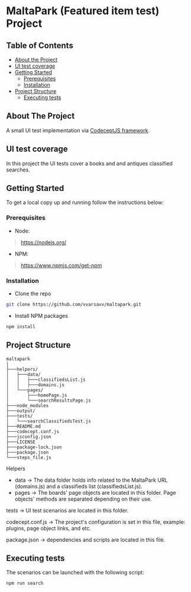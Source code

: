 # MaltaPark (Featured item test) Project 

<!-- TABLE OF CONTENTS -->
## Table of Contents

* [About the Project](#about-the-project)
 * [UI test coverage](#ui-test-coverage)
* [Getting Started](#getting-started)
  * [Prerequisites](#prerequisites)
  * [Installation](#installation)
* [Project Structure](#project-structure)
  * [Executing tests](#executing-tests)


<!-- ABOUT THE PROJECT -->
## About The Project

A small UI test implementation via [CodeceptJS framework](https://codecept.io/).

<!-- UI test coverage --> 
## UI test coverage

In this project the UI tests cover a books and and antiques classified searches.


<!-- GETTING STARTED -->
## Getting Started

To get a local copy up and running follow the instructions below:

<!-- Prerequisites -->
### Prerequisites

* Node: 
> https://nodejs.org/

* NPM: 
> https://www.npmjs.com/get-npm

<!-- Installation -->
### Installation
 
* Clone the repo
```sh
git clone https://github.com/vvarsavv/maltapark.git
```
* Install NPM packages
```sh
npm install
```

<!-- PROJECT STRUCTURE -->
## Project Structure
```
maltapark
│
├───helpers/ 
│   ├───data/
│   │   ├───classifiedsList.js
│   │   ├───domains.js
│   └───pages/
│       ├───homePage.js
│       └───searchResultsPage.js
├───node_modules
├───output/
├───tests/
│   └───searchClassifiedsTest.js
├───README.md
├───codecept.conf.js
├───jsconfig.json
├───LICENSE
├───package-lock.json
├───package.json
└───steps_file.js
```

Helpers
* data -> The data folder holds info related to the MaltaPark URL (domains.js) and a classifieds list (classifiedsList.js).
* pages  -> The boards' page objects are located in this folder. Page objects' methods are separated depending on their use.

tests -> UI test scenarios are located in this folder.

codecept.conf.js -> The project's configuration is set in this file, example: plugins, page object links, and etc.

package.json -> dependencies and scripts are located in this file.

<!-- executing-tests -->
## Executing tests

The scenarios can be launched with the following script: 
```
npm run search
```
